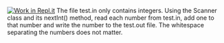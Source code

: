 [![Work in Repl.it](https://classroom.github.com/assets/work-in-replit-14baed9a392b3a25080506f3b7b6d57f295ec2978f6f33ec97e36a161684cbe9.svg)](https://classroom.github.com/online_ide?assignment_repo_id=3013186&assignment_repo_type=AssignmentRepo)
The file test.in only contains integers.  Using the Scanner class and its nextInt() method, read each number from test.in, add one to that number and write the number to the test.out file.  The whitespace separating the numbers does not matter.
